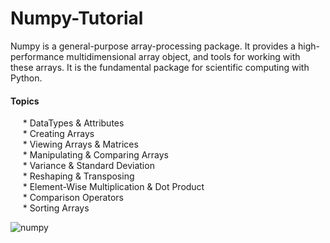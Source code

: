 # Numpy-Tutorial

Numpy is a general-purpose array-processing package. It provides a high-performance multidimensional array object, and tools for working with these arrays. It is the fundamental package for scientific computing with Python.

#### Topics
&nbsp;&nbsp;&nbsp;&nbsp; * DataTypes & Attributes <br />
&nbsp;&nbsp;&nbsp;&nbsp; * Creating Arrays <br />
&nbsp;&nbsp;&nbsp;&nbsp; * Viewing Arrays & Matrices <br />
&nbsp;&nbsp;&nbsp;&nbsp; * Manipulating & Comparing Arrays <br />
&nbsp;&nbsp;&nbsp;&nbsp; * Variance & Standard Deviation <br />
&nbsp;&nbsp;&nbsp;&nbsp; * Reshaping & Transposing <br />
&nbsp;&nbsp;&nbsp;&nbsp; * Element-Wise Multiplication & Dot Product <br />
&nbsp;&nbsp;&nbsp;&nbsp; * Comparison Operators <br />
&nbsp;&nbsp;&nbsp;&nbsp; * Sorting Arrays <br />

![numpy](https://user-images.githubusercontent.com/22809891/160057630-0ac7ed7e-8d1b-48e9-a802-8ee852483fb7.jpg)

